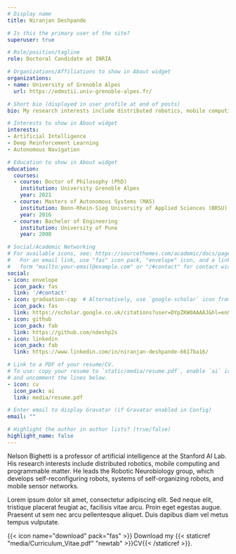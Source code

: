 ```yaml
---
# Display name
title: Niranjan Deshpande

# Is this the primary user of the site?
superuser: true

# Role/position/tagline
role: Doctoral Candidate at INRIA

# Organizations/Affiliations to show in About widget
organizations:
- name: University of Grenoble Alpes
  url: https://edmstii.univ-grenoble-alpes.fr/

# Short bio (displayed in user profile at end of posts)
bio: My research interests include distributed robotics, mobile computing and programmable matter.

# Interests to show in About widget
interests:
- Artificial Intelligence
- Deep Reinforcement Learning
- Autonomous Navigation

# Education to show in About widget
education:
  courses:
  - course: Doctor of Philosophy (PhD)
    institution: University Grenoble Alpes
    year: 2021
  - course: Masters of Autonomous Systems (MAS)
    institution: Bonn-Rhein-Sieg University of Applied Sciences (BRSU)
    year: 2016
  - course: Bachelor of Engineering
    institution: University of Pune
    year: 2008

# Social/Academic Networking
# For available icons, see: https://sourcethemes.com/academic/docs/page-builder/#icons
#   For an email link, use "fas" icon pack, "envelope" icon, and a link in the
#   form "mailto:your-email@example.com" or "/#contact" for contact widget.
social:
- icon: envelope
  icon_pack: fas
  link: '/#contact'
- icon: graduation-cap  # Alternatively, use `google-scholar` icon from `ai` icon pack
  icon_pack: fas
  link: https://scholar.google.co.uk/citations?user=DYpZKW0AAAAJ&hl=en&oi=ao
- icon: github
  icon_pack: fab
  link: https://github.com/ndeshp2s
- icon: linkedin
  icon_pack: fab
  link: https://www.linkedin.com/in/niranjan-deshpande-6617ba16/

# Link to a PDF of your resume/CV.
# To use: copy your resume to `static/media/resume.pdf`, enable `ai` icons in `params.toml`, 
# and uncomment the lines below.
- icon: cv
  icon_pack: ai
  link: media/resume.pdf

# Enter email to display Gravatar (if Gravatar enabled in Config)
email: ""

# Highlight the author in author lists? (true/false)
highlight_name: false
---
```


Nelson Bighetti is a professor of artificial intelligence at the Stanford AI Lab. His research interests include distributed robotics, mobile computing and programmable matter. He leads the Robotic Neurobiology group, which develops self-reconfiguring robots, systems of self-organizing robots, and mobile sensor networks.

Lorem ipsum dolor sit amet, consectetur adipiscing elit. Sed neque elit, tristique placerat feugiat ac, facilisis vitae arcu. Proin eget egestas augue. Praesent ut sem nec arcu pellentesque aliquet. Duis dapibus diam vel metus tempus vulputate.

{{< icon name="download" pack="fas" >}} Download my {{< staticref "media/Curriculum_Vitae.pdf" "newtab" >}}CV{{< /staticref >}}.
